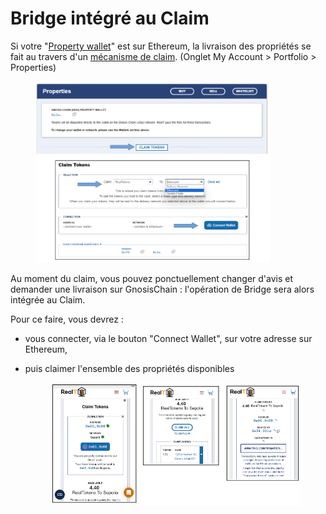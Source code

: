 # Bridge intégré au Claim

Si votre "[Property wallet](../../site-realt/parametrage-realt.md)" est sur Ethereum, la livraison des propriétés se fait au travers d'un [mécanisme de claim](../../site-realt/rapport-hebdo-des-loyers/sur-ethereum.md). (Onglet My Account > Portfolio > Properties)

<figure><img src="../../.gitbook/assets/image (4).png" alt="" width="375"><figcaption></figcaption></figure>

Au moment du claim, vous pouvez ponctuellement changer d'avis et demander une livraison sur GnosisChain : l'opération de Bridge sera alors intégrée au Claim.

Pour ce faire, vous devrez :&#x20;

* vous connecter, via le bouton "Connect Wallet", sur votre adresse sur Ethereum,&#x20;
*   puis claimer l'ensemble des propriétés disponibles&#x20;

    <figure><img src="../../.gitbook/assets/image (2) (1) (1).png" alt="" width="552"><figcaption></figcaption></figure>
